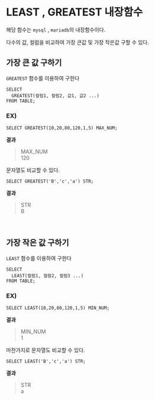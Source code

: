 # LEAST , GREATEST 내장함수

해당 함수는 `mysql` , `mariadb`의 내장함수이다.

다수의 값, 컬럼을 비교하여 가장 큰값 및 가장 작은값 구할 수 있다.


## 가장 큰 값 구하기

`GREATEST` 함수를 이용하여 구한다
```
SELECT
  GREATEST(컬럼1, 컬럼2, 값1, 값2 ...)
FROM TABLE;
```

### EX) 

```
SELECT GREATEST(10,20,80,120,1,5) MAX_NUM;
```
**결과**
> MAX_NUM   
> 120

문자열도 비교할 수 있다.

```
SELECT GREATEST('B','c','a') STR;
```

**결과**
> STR   
> B


</BR>   

## 가장 작은 값 구하기

`LEAST` 함수를 이용하여 구한다

```
SELECT
  LEAST(컬럼1, 컬럼2, 컬럼3 ...)
FROM TABLE;
```

### EX)
```
SELECT LEAST(10,20,80,120,1,5) MIN_NUM;
```

**결과**
> MIN_NUM   
> 1

마찬가지로 문자열도 비교할 수 있다.

```
SELECT LEAST('B','c','a') STR;
```

**결과**
> STR   
> a


